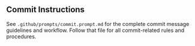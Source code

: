 ## Commit Instructions

See `.github/prompts/commit.prompt.md` for the complete commit message guidelines and workflow. Follow that file for all commit-related rules and procedures.
